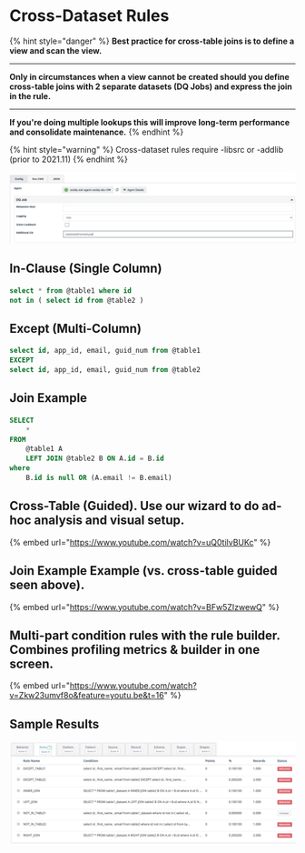 # Cross-Dataset Rules

{% hint style="danger" %}
**Best practice for cross-table joins is to define a view and scan the view.** &#x20;

****

**Only in circumstances when a view cannot be created should you define cross-table joins with 2 separate datasets (DQ Jobs) and express the join in the rule.**&#x20;

****

**If you're doing multiple lookups this will improve long-term performance and consolidate maintenance.**&#x20;
{% endhint %}

{% hint style="warning" %}
Cross-dataset rules require -libsrc or -addlib (prior to 2021.11)&#x20;
{% endhint %}

![When a cross-dataset rule uses two connections, be sure the jars are in the -lib or -addlib directory.](<../../../../../.gitbook/assets/image (130).png>)

## In-Clause (Single Column)

```sql
select * from @table1 where id 
not in ( select id from @table2 )
```

## Except (Multi-Column)&#x20;

```sql
select id, app_id, email, guid_num from @table1
EXCEPT
select id, app_id, email, guid_num from @table2
```

## Join Example

```sql
SELECT
    *
FROM
    @table1 A
    LEFT JOIN @table2 B ON A.id = B.id
where
    B.id is null OR (A.email != B.email)
```

## Cross-Table (Guided).  Use our wizard to do ad-hoc analysis and visual setup.

{% embed url="https://www.youtube.com/watch?v=uQ0tilvBUKc" %}

## Join Example Example (vs. cross-table guided seen above).

{% embed url="https://www.youtube.com/watch?v=BFw5ZIzwewQ" %}

## Multi-part condition rules with the rule builder.  Combines profiling metrics & builder in one screen.

{% embed url="https://www.youtube.com/watch?v=Zkw23umvf8o&feature=youtu.be&t=16" %}

## Sample Results

![](<../../../../../.gitbook/assets/image (46).png>)

